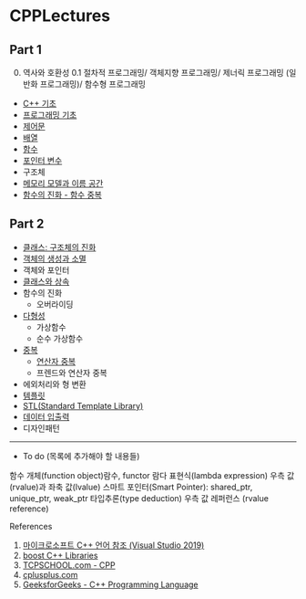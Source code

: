 # CPPLectures

## Part 1

0. 역사와 호환성
0.1 절차적 프로그래밍/ 객체지향 프로그래밍/ 제너릭 프로그래밍 (일반화 프로그래밍)/ 함수형 프로그래밍
* [C++ 기초](./C++기초)
* [프로그래밍 기초](./BasicProgramming)
* [제어문](./Control)
* [배열](./Array)
* [함수](./function)
* [포인터 변수](./Pointer) 
* 구조체
* [메모리 모델과 이름 공간](./MemoryModelAndNameSpace)
* [함수의 진화 - 함수 중복](./function/overload.md)

## Part 2

* [클래스: 구조체의 진화](./Class)
* [객체의 생성과 소멸](./Class/constructor_destructor.md) 
* 객체와 포인터
* [클래스와 상속](./Inheritance)
* 함수의 진화
  - 오버라이딩
* [다형성](./Polymorphism)
  - 가상함수
  - 순수 가상함수
* [중복](./Overload)
  - [연산자 중복](./Overload/OperatorOverload.md)
  - 프렌드와 연산자 중복
* 에외처리와 형 변환
* [템플릿](./Template)
* [STL(Standard Template Library)](./STL)
* [데이터 입출력](./InputOutput)
* 디자인패턴

-------------------------------
* To do (목록에 추가해야 할 내용들)

함수 개체(function object)람수, functor
람다 표현식(lambda expression)
우측 값(rvalue)과 좌축 값(lvalue)
스마트 포인터(Smart Pointer): shared_ptr, unique_ptr, weak_ptr
타입추론(type deduction)
우측 값 레퍼런스 (rvalue reference)


References

1. [마이크로소프트 C++ 언어 참조 (Visual Studio 2019)](https://docs.microsoft.com/ko-kr/cpp/cpp/cpp-language-reference?view=vs-2019)
2. [boost C++ Libraries](https://www.boost.org/)
3. [TCPSCHOOL.com - CPP](http://tcpschool.com/cpp/intro)
4. [cplusplus.com](http://www.cplusplus.com/)
5. [GeeksforGeeks - C++ Programming Language](https://www.geeksforgeeks.org/c-plus-plus/)

